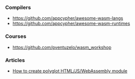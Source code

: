 ### Compilers

- https://github.com/appcypher/awesome-wasm-langs
- https://github.com/appcypher/awesome-wasm-runtimes

### Courses

- https://github.com/pventuzelo/wasm_workshop

### Articles

- [How to create polyglot HTML/JS/WebAssembly module](https://advancedsecurity.training/posts/webassembly-polyglot)